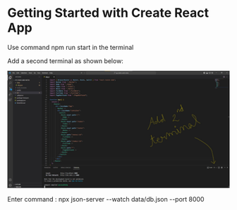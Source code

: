 # Getting Started with Create React App

Use command npm run start in the terminal

Add a second terminal as shown below:

![opening-second-terminal](public/images/opening-second-terminal.jpg)

Enter command : npx json-server --watch data/db.json --port 8000